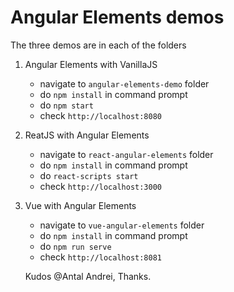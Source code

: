 # Angular Elements demos

The three demos are in each of the folders

1. Angular Elements with VanillaJS

    * navigate to `angular-elements-demo` folder 
    * do `npm install` in command prompt
    * do `npm start`
    * check `http://localhost:8080`

2. ReatJS with Angular Elements

    * navigate to `react-angular-elements` folder 
    * do `npm install` in command prompt
    * do `react-scripts start`
    * check `http://localhost:3000`

3. Vue with Angular Elements

    * navigate to `vue-angular-elements` folder 
    * do `npm install` in command prompt
    * do `npm run serve`
    * check `http://localhost:8081`

    Kudos @Antal Andrei, Thanks.
